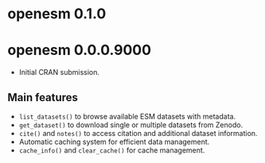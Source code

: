# openesm 0.1.0

# openesm 0.0.0.9000

* Initial CRAN submission.

## Main features

* `list_datasets()` to browse available ESM datasets with metadata.
* `get_dataset()` to download single or multiple datasets from Zenodo.
* `cite()` and `notes()` to access citation and additional dataset information.
* Automatic caching system for efficient data management.
* `cache_info()` and `clear_cache()` for cache management.
